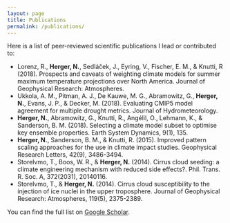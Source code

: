 ```yaml
---
layout: page
title: Publications
permalink: /publications/
---
```


Here is a list of peer-reviewed scientific publications I lead or contributed to:

* Lorenz, R., **Herger, N.**, Sedláček, J., Eyring, V., Fischer, E. M., & Knutti, R (2018). Prospects and caveats of weighting climate models for summer maximum temperature projections over North America. Journal of Geophysical Research: Atmospheres.
* Ukkola, A. M., Pitman, A. J., De Kauwe, M. G., Abramowitz, G., **Herger, N.**, Evans, J. P., & Decker, M. (2018). Evaluating CMIP5 model agreement for multiple drought metrics. Journal of Hydrometeorology.
* **Herger, N.**, Abramowitz, G., Knutti, R., Angélil, O., Lehmann, K., & Sanderson, B. M. (2018). Selecting a climate model subset to optimise key ensemble properties. Earth System Dynamics, 9(1), 135.
* **Herger, N.**, Sanderson, B. M., & Knutti, R. (2015). Improved pattern scaling approaches for the use in climate impact studies. Geophysical Research Letters, 42(9), 3486-3494.
* Storelvmo, T., Boos, W. R., & **Herger, N.** (2014). Cirrus cloud seeding: a climate engineering mechanism with reduced side effects?. Phil. Trans. R. Soc. A, 372(2031), 20140116.
* Storelvmo, T., & **Herger, N.** (2014). Cirrus cloud susceptibility to the injection of ice nuclei in the upper troposphere. Journal of Geophysical Research: Atmospheres, 119(5), 2375-2389.


You can find the full list on <a href="https://scholar.google.com.au/citations?user=pY9LckMAAAAJ&hl=en" target="_blank">Google Scholar</a>.
